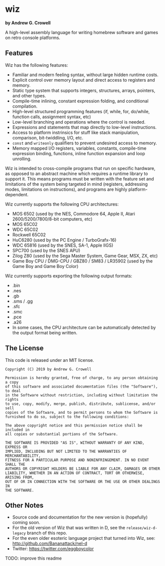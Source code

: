wiz
===

**by Andrew G. Crowell**

A high-level assembly language for writing homebrew software and games on retro console platforms.

Features
--------

Wiz has the following features:

- Familiar and modern feeling syntax, without large hidden runtime costs.
- Explicit control over memory layout and direct access to registers and memory.
- Static type system that supports integers, structures, arrays, pointers, and other types.
- Compile-time inlining, constant expression folding, and conditional compilation.
- High-level structured programming features (if, while, for, do/while, function calls, assignment syntax, etc)
- Low-level branching and operations where the control is needed.
- Expressions and statements that map directly to low-level instructions.
- Access to platform instrinsics for stuff like stack manipulation, comparison, bit-twiddling, I/O, etc.
- `const` and `writeonly` qualifiers to prevent undesired access to memory.
- Memory mapped I/O registers, variables, constants, compile-time expression binding, functions, inline function expansion and loop unrolling.

Wiz is intended to cross-compile programs that run on specific hardware, as opposed to an abstract machine which requires a runtime library to support it. This means programs must be written with the feature set and limitations of the system being targeted in mind (registers, addressing modes, limitations on instructions), and programs are highly platform-dependent.

Wiz currently supports the following CPU architectures:

- MOS 6502 (used by the NES, Commodore 64, Apple II, Atari 2600/5200/7800/8-bit computers, etc)
- MOS 65C02
- WDC 65C02
- Rockwell 65C02
- HuC6280 (used by the PC Engine / TurboGrafx-16)
- WDC 65816 (used by the SNES, SA-1, Apple IIGS)
- SPC700 (used by the SNES APU)
- Zilog Z80 (used by the Sega Master System, Game Gear, MSX, ZX, etc)
- Game Boy CPU / DMG-CPU / GBZ80 / SM83 / LR35902 (used by the Game Boy and Game Boy Color)

Wiz currently supports exporting the following output formats:

- .bin
- .nes
- .gb
- .sms / .gg
- .sfc
- .smc
- .pce
- .a26
- In some cases, the CPU architecture can be automatically detected by the output format being written.

The License
-----------

This code is released under an MIT license.

    Copyright (C) 2019 by Andrew G. Crowell

    Permission is hereby granted, free of charge, to any person obtaining a copy
    of this software and associated documentation files (the "Software"), to deal
    in the Software without restriction, including without limitation the rights
    to use, copy, modify, merge, publish, distribute, sublicense, and/or sell
    copies of the Software, and to permit persons to whom the Software is
    furnished to do so, subject to the following conditions:
    
    The above copyright notice and this permission notice shall be included in
    all copies or substantial portions of the Software.
    
    THE SOFTWARE IS PROVIDED "AS IS", WITHOUT WARRANTY OF ANY KIND, EXPRESS OR
    IMPLIED, INCLUDING BUT NOT LIMITED TO THE WARRANTIES OF MERCHANTABILITY,
    FITNESS FOR A PARTICULAR PURPOSE AND NONINFRINGEMENT. IN NO EVENT SHALL THE
    AUTHORS OR COPYRIGHT HOLDERS BE LIABLE FOR ANY CLAIM, DAMAGES OR OTHER
    LIABILITY, WHETHER IN AN ACTION OF CONTRACT, TORT OR OTHERWISE, ARISING FROM,
    OUT OF OR IN CONNECTION WITH THE SOFTWARE OR THE USE OR OTHER DEALINGS IN
    THE SOFTWARE.


Other Notes
-----------

- Source code and documentation for the new version is (hopefully) coming soon.
- For the old version of Wiz that was written in D, see the `release/wiz-d-legacy` branch of this repo.
- For the even older esoteric language project that turned into Wiz, see: http://github.com/Bananattack/nel-d
- Twitter: https://twitter.com/eggboycolor

TODO: improve this readme
